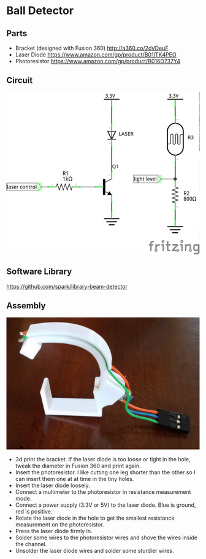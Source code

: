 # Ball Detector

## Parts

- Bracket (designed with Fusion 360) http://a360.co/2oVDeuF
- Laser Diode https://www.amazon.com/gp/product/B01ITK4PEO
- Photoresistor https://www.amazon.com/gp/product/B016D737Y4

## Circuit

<img src="Circuit diagram_schem.png">

## Software Library

https://github.com/spark/library-beam-detector

## Assembly

<img src="assembled.jpg">

- 3d print the bracket. If the laser diode is too loose or tight in the hole,
  tweak the diameter in Fusion 360 and print again.
- Insert the photoresistor. I like cutting one leg shorter than the
other so I can insert them one at at time in the tiny holes.
- Insert the laser diode loosely.
- Connect a multimeter to the photoresistor in resistance measurement mode.
- Connect a power supply (3.3V or 5V) to the laser diode. Blue is ground, red is positive.
- Rotate the laser diode in the hole to get the smallest resistance measurement on the photoresistor.
- Press the laser diode firmly in.
- Solder some wires to the photoresistor wires and shove the wires inside the channel.
- Unsolder the laser diode wires and solder some sturdier wires.
